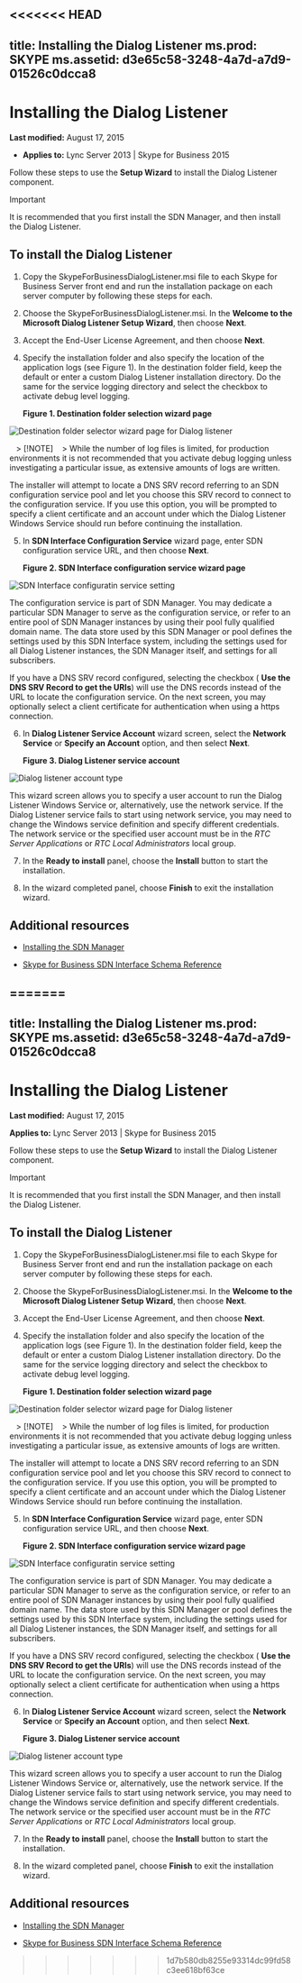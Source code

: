 <<<<<<< HEAD
---
title: Installing the Dialog Listener
ms.prod: SKYPE
ms.assetid: d3e65c58-3248-4a7d-a7d9-01526c0dcca8
---


# Installing the Dialog Listener

 **Last modified:** August 17, 2015
  
    
    

 * **Applies to:** Lync Server 2013 | Skype for Business 2015

Follow these steps to use the **Setup Wizard** to install the Dialog Listener component.
  
    
    


> [!IMPORTANT]
> It is recommended that you first install the SDN Manager, and then install the Dialog Listener. 
  
    
    


## To install the Dialog Listener


1. Copy the SkypeForBusinessDialogListener.msi file to each Skype for Business Server front end and run the installation package on each server computer by following these steps for each. 
    
  
2. Choose the SkypeForBusinessDialogListener.msi. In the **Welcome to the Microsoft Dialog Listener Setup Wizard**, then choose **Next**.
    
  
3. Accept the End-User License Agreement, and then choose **Next**.
    
  
4. Specify the installation folder and also specify the location of the application logs (see Figure 1). In the destination folder field, keep the default or enter a custom Dialog Listener installation directory. Do the same for the service logging directory and select the checkbox to activate debug level logging. 
    
   **Figure 1. Destination folder selection wizard page**

  

  ![Destination folder selector wizard page for Dialog listener](../images/abe44d50-9c94-4892-8b02-d8fd206c344b.png)
  

    
   > [!NOTE]
   > While the number of log files is limited, for production environments it is not recommended that you activate debug logging unless investigating a particular issue, as extensive amounts of logs are written. 

   The installer will attempt to locate a DNS SRV record referring to an SDN configuration service pool and let you choose this SRV record to connect to the configuration service. If you use this option, you will be prompted to specify a client certificate and an account under which the Dialog Listener Windows Service should run before continuing the installation.
    
  
5. In **SDN Interface Configuration Service** wizard page, enter SDN configuration service URL, and then choose **Next**.
    
   **Figure 2. SDN Interface configuration service wizard page**

  

  ![SDN Interface configuratin service setting](../images/44362d7e-cec6-476b-b1ef-0e72ee0bb266.png)
  

The configuration service is part of SDN Manager. You may dedicate a particular SDN Manager to serve as the configuration service, or refer to an entire pool of SDN Manager instances by using their pool fully qualified domain name. The data store used by this SDN Manager or pool defines the settings used by this SDN Interface system, including the settings used for all Dialog Listener instances, the SDN Manager itself, and settings for all subscribers. 
    
If you have a DNS SRV record configured, selecting the checkbox ( **Use the DNS SRV Record to get the URIs**) will use the DNS records instead of the URL to locate the configuration service. On the next screen, you may optionally select a client certificate for authentication when using a https connection. 
    
  
6. In **Dialog Listener Service Account** wizard screen, select the **Network Service** or **Specify an Account** option, and then select **Next**.
    
   **Figure 3. Dialog Listener service account**

  

  ![Dialog listener account type](../images/1d36db0f-f1dd-436d-a6fb-fbde5c445b7d.png)
  

This wizard screen allows you to specify a user account to run the Dialog Listener Windows Service or, alternatively, use the network service. If the Dialog Listener service fails to start using network service, you may need to change the Windows service definition and specify different credentials. The network service or the specified user account must be in the  *RTC Server Applications*  or *RTC Local Administrators*  local group.
    
  
7. In the **Ready to install** panel, choose the **Install** button to start the installation.
    
  
8. In the wizard completed panel, choose **Finish** to exit the installation wizard.
    
  

## Additional resources


-  [Installing the SDN Manager](installing-the-sdn-manager.md)
    
  
-  [Skype for Business SDN Interface Schema Reference](skype-for-business-sdn-interface-schema-reference.md)
    
  

=======
---
title: Installing the Dialog Listener
ms.prod: SKYPE
ms.assetid: d3e65c58-3248-4a7d-a7d9-01526c0dcca8
---


# Installing the Dialog Listener

 **Last modified:** August 17, 2015
  
**Applies to:** Lync Server 2013 | Skype for Business 2015

Follow these steps to use the **Setup Wizard** to install the Dialog Listener component.
  
> [!IMPORTANT]
> It is recommended that you first install the SDN Manager, and then install the Dialog Listener. 
  
    
    


## To install the Dialog Listener


1. Copy the SkypeForBusinessDialogListener.msi file to each Skype for Business Server front end and run the installation package on each server computer by following these steps for each. 
    
  
2. Choose the SkypeForBusinessDialogListener.msi. In the **Welcome to the Microsoft Dialog Listener Setup Wizard**, then choose **Next**.
    
  
3. Accept the End-User License Agreement, and then choose **Next**.
    
  
4. Specify the installation folder and also specify the location of the application logs (see Figure 1). In the destination folder field, keep the default or enter a custom Dialog Listener installation directory. Do the same for the service logging directory and select the checkbox to activate debug level logging. 
    
   **Figure 1. Destination folder selection wizard page**

  

  ![Destination folder selector wizard page for Dialog listener](../images/abe44d50-9c94-4892-8b02-d8fd206c344b.png)
  

    
   > [!NOTE]
   > While the number of log files is limited, for production environments it is not recommended that you activate debug logging unless investigating a particular issue, as extensive amounts of logs are written. 

   The installer will attempt to locate a DNS SRV record referring to an SDN configuration service pool and let you choose this SRV record to connect to the configuration service. If you use this option, you will be prompted to specify a client certificate and an account under which the Dialog Listener Windows Service should run before continuing the installation.
    
  
5. In **SDN Interface Configuration Service** wizard page, enter SDN configuration service URL, and then choose **Next**.
    
   **Figure 2. SDN Interface configuration service wizard page**

  

  ![SDN Interface configuratin service setting](../images/44362d7e-cec6-476b-b1ef-0e72ee0bb266.png)
  

The configuration service is part of SDN Manager. You may dedicate a particular SDN Manager to serve as the configuration service, or refer to an entire pool of SDN Manager instances by using their pool fully qualified domain name. The data store used by this SDN Manager or pool defines the settings used by this SDN Interface system, including the settings used for all Dialog Listener instances, the SDN Manager itself, and settings for all subscribers. 
    
If you have a DNS SRV record configured, selecting the checkbox ( **Use the DNS SRV Record to get the URIs**) will use the DNS records instead of the URL to locate the configuration service. On the next screen, you may optionally select a client certificate for authentication when using a https connection. 
    
  
6. In **Dialog Listener Service Account** wizard screen, select the **Network Service** or **Specify an Account** option, and then select **Next**.
    
   **Figure 3. Dialog Listener service account**

  

  ![Dialog listener account type](../images/1d36db0f-f1dd-436d-a6fb-fbde5c445b7d.png)
  

This wizard screen allows you to specify a user account to run the Dialog Listener Windows Service or, alternatively, use the network service. If the Dialog Listener service fails to start using network service, you may need to change the Windows service definition and specify different credentials. The network service or the specified user account must be in the  *RTC Server Applications*  or *RTC Local Administrators*  local group.
    
  
7. In the **Ready to install** panel, choose the **Install** button to start the installation.
    
  
8. In the wizard completed panel, choose **Finish** to exit the installation wizard.
    
  

## Additional resources


-  [Installing the SDN Manager](installing-the-sdn-manager.md)
    
  
-  [Skype for Business SDN Interface Schema Reference](skype-for-business-sdn-interface-schema-reference.md)
    
  

>>>>>>> 1d7b580db8255e93314dc99fd58c3ee618bf63ce
